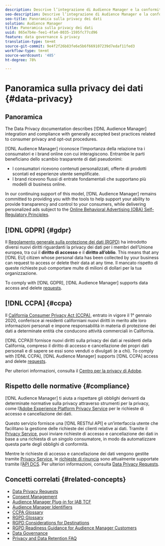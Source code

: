 ```yaml
---
description: Descrive l’integrazione di Audience Manager e la conformità alle best practice generalmente accettate relative alla privacy dei consumatori e alle procedure di rinuncia.
seo-description: Descrive l’integrazione di Audience Manager e la conformità alle best practice generalmente accettate relative alla privacy dei consumatori e alle procedure di rinuncia.
seo-title: Panoramica sulla privacy dei dati
solution: Audience Manager
title: Panoramica sulla privacy dei dati
uuid: 865e7b4e-fee1-4fa4-8035-1595fc77cd96
feature: data governance & privacy
translation-type: tm+mt
source-git-commit: 9e4f2f26b83fe6e5b6f669107239d7edaf11fed3
workflow-type: tm+mt
source-wordcount: '485'
ht-degree: 78%

---
```



# Panoramica sulla privacy dei dati {#data-privacy}

## Panoramica

The Data Privacy documentation describes [!DNL Audience Manager] integration and compliance with generally accepted best practices related to consumer privacy and opt-out procedures.

[!DNL Audience Manager] riconosce l’importanza della relazione tra i consumatori e i brand online con cui interagiscono. Entrambe le parti beneficiano dello scambio trasparente di dati pseudonimi:

* I consumatori ricevono contenuti personalizzati, offerte di prodotti scontati ed esperienze utente semplificate.
* I brand ricevono flussi di entrate fondamentali che supportano più modelli di business online.

In our continuing support of this model, [!DNL Audience Manager] remains committed to providing you with the tools to help support your ability to provide  transparency and control to your consumers, while delivering personalized ads subject to the [Online Behavioral Advertising (OBA) Self-Regulatory Principles](https://www.iab.com/news/self-regulatory-principles-for-online-behavioral-advertising/).

## [!DNL GDPR] {#gdpr}

Il [Regolamento generale sulla protezione dei dati (RGPD)](https://eugdpr.org/) ha introdotto diversi nuovi diritti riguardanti la privacy dei dati per i membri dell’Unione europea, tra cui il **diritto di accesso** e il **diritto all’oblio**. This means that any [!DNL EU] citizen whose personal data has been collected by your business can request to access or delete their data at any time. Il mancato rispetto di queste richieste può comportare multe di milioni di dollari per la tua organizzazione.

To comply with [!DNL GDPR], [!DNL Audience Manager] supports data access and delete [requests](data-privacy-requests.md).

## [!DNL CCPA] {#ccpa}

Il [California Consumer Privacy Act (CCPA)](https://www.caprivacy.org/about), entrato in vigore il 1° gennaio 2020, conferisce ai residenti californiani nuovi diritti in merito alle loro informazioni personali e impone responsabilità in materia di protezione dei dati a determinate entità che conducono attività commerciali in California.

[!DNL CCPA]Il fornisce nuovi diritti sulla privacy dei dati ai residenti della California, compreso il diritto di accesso e cancellazione dei propri dati personali e di sapere se essi sono venduti o divulgati (e a chi). To comply with [!DNL CCPA], [!DNL Audience Manager] supports [!DNL CCPA] access and delete [requests](data-privacy-requests.md).

Per ulteriori informazioni, consulta il [Centro per la privacy di Adobe](https://www.adobe.com/it/privacy/opt-out.html).

## Rispetto delle normative {#compliance}

[!DNL Audience Manager] ti aiuta a rispettare gli obblighi derivanti da determinate normative sulla privacy attraverso strumenti per la privacy, come l’[Adobe Experience Platform Privacy Service](https://docs.adobe.com/content/help/it-IT/experience-platform/privacy/home.html) per le richieste di accesso e cancellazione dei dati.

Questo servizio fornisce una [!DNL RESTful API] e un’interfaccia utente che facilitano la gestione delle richieste dei clienti relative ai dati. Tramite il [Privacy Service](https://docs.adobe.com/content/help/it-IT/experience-platform/privacy/home.html), puoi inviare richieste di accesso e cancellazione dei dati in base a una richiesta di un singolo consumatore, in modo da automatizzare questa parte degli obblighi di conformità.

Mentre le richieste di accesso e cancellazione dei dati vengono gestite tramite [Privacy Service](https://docs.adobe.com/content/help/it-IT/experience-platform/privacy/home.html), le [richieste di rinuncia](data-privacy-requests.md#opt-out-requests) sono attualmente supportate tramite l’[API DCS](../../api/dcs-intro/dcs-api-reference/dcs-api-reference-overview.md). Per ulteriori informazioni, consulta [Data Privacy Requests](data-privacy-requests.md).

## Concetti correlati {#related-concepts}

* [Data Privacy Requests](data-privacy-requests.md)
* [Consent Management](data-privacy-consent.md)
* [Audience Manager Plug-in for IAB TCF](aam-iab-plugin.md)
* [Audience Manager Identifiers](data-privacy-ids.md)
* [CCPA Glossary](aam-ccpa-glossary.md)
* [RGPD Glossary](aam-gdpr-glossary.md)
* [RGPD Considerations for Destinations](aam-gdpr-partners.md)
* [RGPD Readiness Guidance for Audience Manager Customers](aam-gdpr-readiness.md)
* [Data Governance](data-governance.md)
* [Privacy and Data Retention FAQ](../../faq/faq-privacy.md)